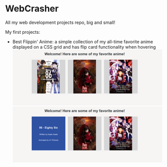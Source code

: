 # WebCrasher
All my web development projects repo, big and small!

My first projects:
- Best Flippin' Anime: a simple collection of my all-time favorite anime displayed on a CSS grid and has flip card functionality when hovering
![Output 1 Flipcard](/BestFlippinAnime/assets/output-1.png)
![Output 2 Flipcard](/BestFlippinAnime/assets/output-2.png)